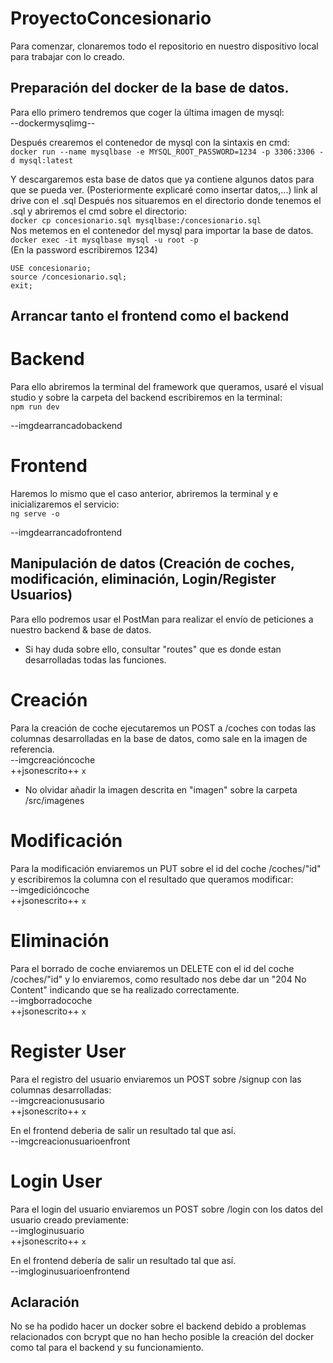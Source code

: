 # ProyectoConcesionario
Para comenzar, clonaremos todo el repositorio en nuestro dispositivo local para trabajar con lo creado.

 ## Preparación del docker de la base de datos.
 
 Para ello primero tendremos que coger la última imagen de mysql:  
 --dockermysqlimg--
 
Después crearemos el contenedor de mysql con la sintaxis en cmd:  
  `docker run --name mysqlbase -e MYSQL_ROOT_PASSWORD=1234 -p 3306:3306 -d mysql:latest`

Y descargaremos esta base de datos que ya contiene algunos datos para que se pueda ver. (Posteriormente explicaré como insertar datos,...)
link al drive con el .sql
Después nos situaremos en el directorio donde tenemos el .sql y abriremos el cmd sobre el directorio:    
  `docker cp concesionario.sql mysqlbase:/concesionario.sql`  
Nos metemos en el contenedor del mysql para importar la base de datos.    
 `docker exec -it mysqlbase mysql -u root -p`   
 (En la password escribiremos 1234)  
 ```CREATE DATABASE concesionario;
 USE concesionario;
 source /concesionario.sql;
 exit;
```

## Arrancar tanto el frontend como el backend


# Backend
Para ello abriremos la terminal del framework que queramos, usaré el visual studio y sobre la carpeta del backend escribiremos en la terminal:  
`npm run dev`
  
--imgdearrancadobackend


# Frontend
Haremos lo mismo que el caso anterior, abriremos la terminal y e inicializaremos el servicio:  
`ng serve -o`
  
--imgdearrancadofrontend


## Manipulación de datos (Creación de coches, modificación, eliminación, Login/Register Usuarios)

Para ello podremos usar el PostMan para realizar el envío de peticiones a nuestro backend & base de datos.
* Si hay duda sobre ello, consultar "routes" que es donde estan desarrolladas todas las funciones.


# Creación
Para la creación de coche ejecutaremos un POST a /coches con todas las columnas desarrolladas en la base de datos, como sale en la imagen de referencia.  
--imgcreacióncoche  
++jsonescrito++
``` x ```  
* No olvidar añadir la imagen descrita en "imagen" sobre la carpeta /src/imagenes


# Modificación
Para la modificación enviaremos un PUT sobre el id del coche /coches/"id" y escribiremos la columna con el resultado que queramos modificar:  
--imgedicióncoche  
++jsonescrito++
``` x ```  


# Eliminación
Para el borrado de coche enviaremos un DELETE con el id del coche /coches/"id" y lo enviaremos, como resultado nos debe dar un "204 No Content" indicando que se ha realizado correctamente.  
--imgborradocoche  
++jsonescrito++
``` x ```


# Register User
Para el registro del usuario enviaremos un POST sobre /signup con las columnas desarrolladas:  
--imgcreacionususario  
++jsonescrito++
``` x ```

En el frontend deberia de salir un resultado tal que así.  
--imgcreacionusuarioenfront


# Login User 
Para el login del usuario enviaremos un POST sobre /login con los datos del usuario creado previamente:  
--imgloginusuario  
++jsonescrito++
``` x ```

En el frontend debería de salir un resultado tal que así.  
--imgloginusuarioenfrontend


## Aclaración

No se ha podido hacer un docker sobre el backend debido a problemas relacionados con bcrypt que no han hecho posible la creación del docker como tal para el backend y su funcionamiento.
